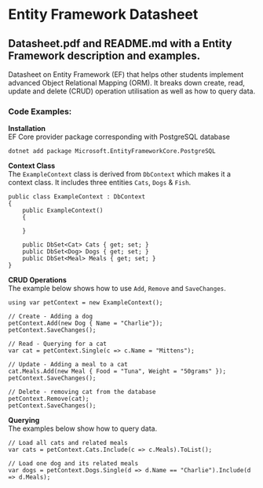 # Entity Framework Datasheet

## Datasheet.pdf and README.md with a Entity Framework description and examples.

Datasheet on Entity Framework (EF) that helps other students implement advanced Object Relational Mapping (ORM). It breaks down create, read, update and delete (CRUD) operation utilisation as well as how to query data.

### Code Examples: ###
**Installation**<br>
EF Core provider package corresponding with PostgreSQL database
```
dotnet add package Microsoft.EntityFrameworkCore.PostgreSQL
```

**Context Class**<br>
The `ExampleContext` class is derived from `DbContext` which makes it a context class. It includes three entities `Cats`, `Dogs` & `Fish`.  
```
public class ExampleContext : DbContext
{
    public ExampleContext()
    {

    }

    public DbSet<Cat> Cats { get; set; }
    public DbSet<Dog> Dogs { get; set; }
    public DbSet<Meal> Meals { get; set; }
}
```
**CRUD Operations**<br>
The example below shows how to use `Add`, `Remove` and `SaveChanges`.
```
using var petContext = new ExampleContext();

// Create - Adding a dog
petContext.Add(new Dog { Name = "Charlie"});
petContext.SaveChanges();

// Read - Querying for a cat
var cat = petContext.Single(c => c.Name = "Mittens");

// Update - Adding a meal to a cat
cat.Meals.Add(new Meal { Food = "Tuna", Weight = "50grams" });
petContext.SaveChanges();

// Delete - removing cat from the database
petContext.Remove(cat);
petContext.SaveChanges();
```

**Querying**<br>
The examples below show how to query data.
```
// Load all cats and related meals
var cats = petContext.Cats.Include(c => c.Meals).ToList();

// Load one dog and its related meals
var dogs = petContext.Dogs.Single(d => d.Name == "Charlie").Include(d => d.Meals); 
```